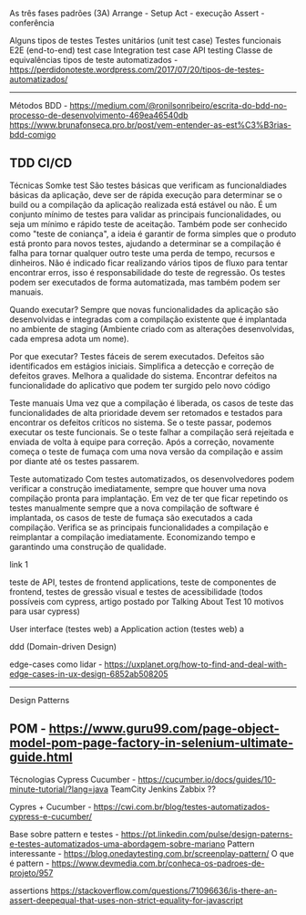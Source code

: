 As três fases padrões (3A)
Arrange - Setup
Act - execução
Assert - conferência

Alguns tipos de testes
Testes unitários (unit test case)
Testes funcionais
E2E (end-to-end) test case
Integration test case
API testing
Classe de equivalências
tipos de teste automatizados - https://perdidonoteste.wordpress.com/2017/07/20/tipos-de-testes-automatizados/

---
Métodos
BDD - https://medium.com/@ronilsonribeiro/escrita-do-bdd-no-processo-de-desenvolvimento-469ea46540db
https://www.brunafonseca.pro.br/post/vem-entender-as-est%C3%B3rias-bdd-comigo

TDD
CI/CD
---
Técnicas
Somke test
São testes básicas que verificam as funcionaldiades básicas da aplicação, deve ser de rápida execução para determinar se o build ou a compilação da aplicação realizada está estável ou não. É um conjunto mínimo de testes para validar as principais funcionalidades, ou seja um mínimo e rápido teste de aceitação.
Também pode ser conhecido como "teste de coniança",  a ideia é garantir de forma simples que o produto está pronto para novos testes, ajudando a determinar se a compilação é falha para tornar qualquer outro teste uma perda de tempo, recursos e dinheiros.  Não é indicado ficar realizando vários tipos de fluxo para tentar encontrar erros, isso é responsabilidade do teste de regressão.
Os testes podem ser executados de forma automatizada, mas também podem ser manuais.

Quando executar?
Sempre que novas funcionalidades da aplicação são desenvolvidas e integradas com a compilação existente que é implantada no ambiente de staging (Ambiente criado com as alterações desenvolvidas, cada empresa adota um nome).

Por que executar?
Testes fáceis de serem executados.
Defeitos são identificados em estágios iniciais.
Simplifica a detecção e correção de defeitos graves.
Melhora a qualidade do sistema.
Encontrar defeitos na funcionalidade do aplicativo que podem ter surgido pelo novo código

Teste manuais
Uma vez que a compilação é liberada, os casos de teste das funcionalidades de alta prioridade devem ser retomados e testados para encontrar os defeitos críticos no sistema. Se o teste passar, podemos executar os teste funcionais. Se o teste falhar a compilação será rejeitada e enviada de volta à equipe para correção. Após a correção, novamente começa o teste de fumaça com uma nova versão da compilação e assim por diante até os testes passarem.

Teste automatizado
Com testes automatizados, os desenvolvedores podem verificar a construção imediatamente, sempre que houver uma nova compilação pronta para implantação.  Em vez de ter que ficar repetindo os testes manualmente sempre que a nova compilação de software é implantada, os casos de teste de fumaça são executados a cada compilação. Verifica se as principais funcionalidades a compilação e reimplantar a compilação imediatamente. Economizando tempo e garantindo uma construção de qualidade.

link 1

teste de API, testes de frontend applications, teste de componentes de frontend, testes de gressão visual e testes de acessibilidade (todos possíveis com cypress, artigo postado por Talking About Test 10 motivos para usar cypress)

User interface (testes web)
a
Application action (testes web)
a

ddd (Domain-driven Design)

edge-cases como lidar - https://uxplanet.org/how-to-find-and-deal-with-edge-cases-in-ux-design-6852ab508205

---
Design Patterns

POM - https://www.guru99.com/page-object-model-pom-page-factory-in-selenium-ultimate-guide.html
---
Técnologias
Cypress
Cucumber - https://cucumber.io/docs/guides/10-minute-tutorial/?lang=java
TeamCity
Jenkins
Zabbix ??

Cypres + Cucumber - https://cwi.com.br/blog/testes-automatizados-cypress-e-cucumber/

Base sobre pattern e testes - https://pt.linkedin.com/pulse/design-paterns-e-testes-automatizados-uma-abordagem-sobre-mariano
Pattern interessante - https://blog.onedaytesting.com.br/screenplay-pattern/
O que é pattern - https://www.devmedia.com.br/conheca-os-padroes-de-projeto/957


assertions 
https://stackoverflow.com/questions/71096636/is-there-an-assert-deepequal-that-uses-non-strict-equality-for-javascript
